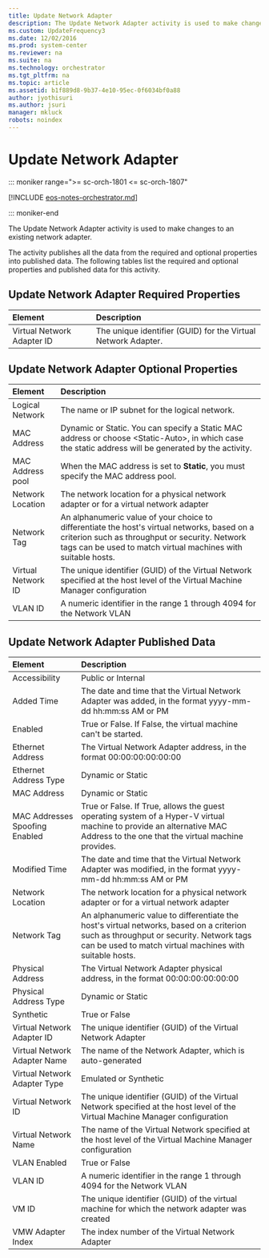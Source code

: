 ```yaml
---
title: Update Network Adapter
description: The Update Network Adapter activity is used to make changes to an existing network adapter.
ms.custom: UpdateFrequency3
ms.date: 12/02/2016
ms.prod: system-center
ms.reviewer: na
ms.suite: na
ms.technology: orchestrator
ms.tgt_pltfrm: na
ms.topic: article
ms.assetid: b1f889d8-9b37-4e10-95ec-0f6034bf0a88
author: jyothisuri
ms.author: jsuri
manager: mkluck
robots: noindex
---
```

# Update Network Adapter

::: moniker range=">= sc-orch-1801 <= sc-orch-1807"

[!INCLUDE [eos-notes-orchestrator.md](../includes/eos-notes-orchestrator.md)]

::: moniker-end

The Update Network Adapter activity is used to make changes to an existing network adapter.

The activity publishes all the data from the required and optional properties into published data. The following tables list the required and optional properties and published data for this activity.

## Update Network Adapter Required Properties

| Element   | Description   |
|:---|:---|
| Virtual Network Adapter ID | The unique identifier (GUID) for the Virtual Network Adapter. |   

## Update Network Adapter Optional Properties

| Element   | Description   |
|:---|:---|
| Logical Network   | The name or IP subnet for the logical network.      |
| MAC Address   | Dynamic or Static. You can specify a Static MAC address or choose &lt;Static-Auto&gt;, in which case the static address will be generated by the activity.      |
| MAC Address pool   | When the MAC address is set to **Static**, you must specify the MAC address pool.      |
| Network Location   | The network location for a physical network adapter or for a virtual network adapter      |
| Network Tag   | An alphanumeric value of your choice to differentiate the host's virtual networks, based on a criterion such as throughput or security. Network tags can be used to match virtual machines with suitable hosts.    |
| Virtual Network ID | The unique identifier (GUID) of the Virtual Network specified at the host level of the Virtual Machine Manager configuration      |
| VLAN ID   | A numeric identifier in the range 1 through 4094 for the Network VLAN      |


## Update Network Adapter Published Data

| Element   | Description   |
|:---|:---|
| Accessibility   | Public or Internal      |
| Added Time   | The date and time that the Virtual Network Adapter was added, in the format yyyy-mm-dd hh:mm:ss AM or PM      |
| Enabled   | True or False. If False, the virtual machine can't be started.      |
| Ethernet Address   | The Virtual Network Adapter address, in the format 00:00:00:00:00:00      |
| Ethernet Address Type   | Dynamic or Static      |
| MAC Address   | Dynamic or Static      |
| MAC Addresses Spoofing Enabled | True or False. If True, allows the guest operating system of a Hyper-V virtual machine to provide an alternative MAC Address to the one that the virtual machine provides.      |
| Modified Time   | The date and time that the Virtual Network Adapter was modified, in the format yyyy-mm-dd hh:mm:ss AM or PM      |
| Network Location   | The network location for a physical network adapter or for a virtual network adapter      |
| Network Tag   | An alphanumeric value to differentiate the host's virtual networks, based on a criterion such as throughput or security. Network tags can be used to match virtual machines with suitable hosts.    |
| Physical Address   | The Virtual Network Adapter physical address, in the format 00:00:00:00:00:00      |
| Physical Address Type   | Dynamic or Static      |
| Synthetic   | True or False      |
| Virtual Network Adapter ID   | The unique identifier (GUID) of the Virtual Network Adapter      |
| Virtual Network Adapter Name   | The name of the Network Adapter, which is auto-generated      |
| Virtual Network Adapter Type   | Emulated or Synthetic      |
| Virtual Network ID   | The unique identifier (GUID) of the Virtual Network specified at the host level of the Virtual Machine Manager configuration      |
| Virtual Network Name   | The name of the Virtual Network specified at the host level of the Virtual Machine Manager configuration      |
| VLAN Enabled   | True or False      |
| VLAN ID   | A numeric identifier in the range 1 through 4094 for the Network VLAN      |
| VM ID   | The unique identifier (GUID) of the virtual machine for which the network adapter was created      |
| VMW Adapter Index   | The index number of the Virtual Network Adapter      |

